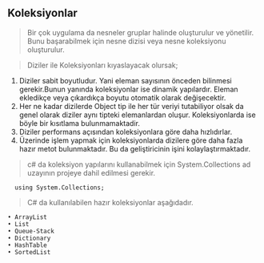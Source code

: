 ## Koleksiyonlar ## 

> Bir çok uygulama da  nesneler gruplar halinde oluşturulur ve yönetilir. Bunu başarabilmek için nesne dizisi veya nesne koleksiyonu oluşturulur.

> Diziler ile Koleksiyonları kıyaslayacak olursak;

  1. Diziler sabit boyutludur. Yani eleman sayısının önceden bilinmesi gerekir.Bunun yanında koleksiyonlar ise dinamik yapılardır. Eleman ekledikçe veya çıkardıkça boyutu otomatik olarak değişecektir.
  2. Her ne kadar dizilerde  Object tip ile her tür veriyi tutabiliyor olsak da genel olarak diziler aynı tipteki elemanlardan oluşur. Koleksiyonlarda ise böyle bir kısıtlama bulunmamaktadir.
  3. Diziler performans açısından koleksiyonlara göre daha hızlıdırlar. 
  4. Üzerinde işlem yapmak için koleksiyonlarda dizilere göre daha fazla hazır metot bulunmaktadır. Bu da geliştiricinin işini kolaylaştırmaktadır.

> c# da koleksiyon yapılarını kullanabilmek için System.Collections ad uzayının projeye  dahil edilmesi gerekir.

```
  using System.Collections;
```

> C# da kullanılabilen hazır koleksiyonlar aşağıdadır.

    • ArrayList
    • List
    • Queue-Stack
    • Dictionary
    • HashTable
    • SortedList

 
